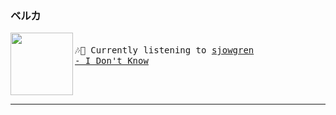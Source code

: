 ### ベルカ <img src="https://user-images.githubusercontent.com/49416514/174639013-df8a6ddc-3187-4058-9452-867a4756a213.gif" width="12" height="12"/>

[<img align="left" width="100" height="100" src="https:&#x2F;&#x2F;lastfm.freetls.fastly.net&#x2F;i&#x2F;u&#x2F;174s&#x2F;52351de9310454a53351725b8f079739.png">](https://www.youtube.com/results?search_query=sjowgren+I+Don&#39;t+Know)
<big><pre>
<small>
</br>🎶🎵  Currently listening to  [sjowgren - I Don&#39;t Know](https://www.youtube.com/results?search_query=sjowgren+I+Don&#39;t+Know)</br>

</small></pre></big>

---

